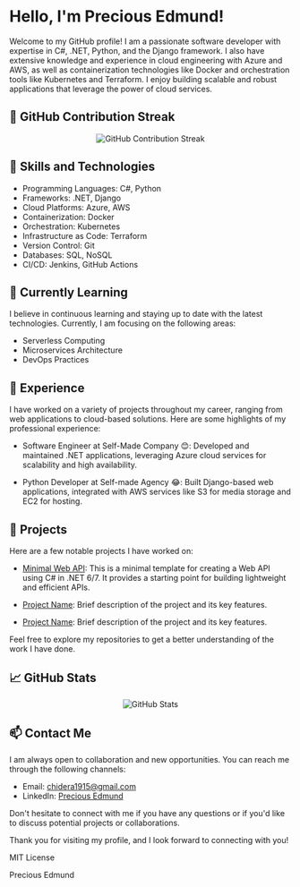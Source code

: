 # Hello, I'm Precious Edmund!

Welcome to my GitHub profile! I am a passionate software developer with expertise in C#, .NET, Python, and the Django framework. I also have extensive knowledge and experience in cloud engineering with Azure and AWS, as well as containerization technologies like Docker and orchestration tools like Kubernetes and Terraform. I enjoy building scalable and robust applications that leverage the power of cloud services.


##  🚀 GitHub Contribution Streak

<p align="center">
  <img src="https://github-readme-streak-stats.herokuapp.com/?user=Chibuike-edmund&theme=dark" alt="GitHub Contribution Streak" />
</p>

##  🔭 Skills and Technologies

- Programming Languages: C#, Python
- Frameworks: .NET, Django
- Cloud Platforms: Azure, AWS
- Containerization: Docker
- Orchestration: Kubernetes
- Infrastructure as Code: Terraform
- Version Control: Git
- Databases: SQL, NoSQL
- CI/CD: Jenkins, GitHub Actions

##  🌱 Currently Learning

I believe in continuous learning and staying up to date with the latest technologies. Currently, I am focusing on the following areas:

- Serverless Computing
- Microservices Architecture
- DevOps Practices

## 💼 Experience

I have worked on a variety of projects throughout my career, ranging from web applications to cloud-based solutions. Here are some highlights of my professional experience:

- Software Engineer at Self-Made Company 😊: Developed and maintained .NET applications, leveraging Azure cloud services for scalability and high availability.

- Python Developer at Self-made Agency 😂: Built Django-based web applications, integrated with AWS services like S3 for media storage and EC2 for hosting.

## 🚀 Projects

Here are a few notable projects I have worked on:

- [Minimal Web API]([https://github.com/Chibuike-edmund/Minimal-Web-API]):
This is a minimal template for creating a Web API using C# in .NET 6/7. It provides a starting point for building lightweight and efficient APIs.

- [Project Name](https://github.com/yourusername/project-name): Brief description of the project and its key features.

- [Project Name](https://github.com/yourusername/project-name): Brief description of the project and its key features.

Feel free to explore my repositories to get a better understanding of the work I have done.

## 📈 GitHub Stats

<p align="center">
  <img src="https://github-readme-stats.vercel.app/api?username=Chibuike-edmund&show_icons=true&theme=dark" alt="GitHub Stats" />
</p>

## 📫 Contact Me

I am always open to collaboration and new opportunities. You can reach me through the following channels:

- Email: [chidera1915@gmail.com](mailto:your.email@example.com)
- LinkedIn: [Precious Edmund](https://www.linkedin.com/in/precious-edmund/)

Don't hesitate to connect with me if you have any questions or if you'd like to discuss potential projects or collaborations.

Thank you for visiting my profile, and I look forward to connecting with you!

MIT License

Precious Edmund
